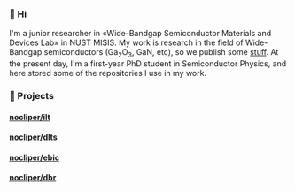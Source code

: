### 👋 Hi
I'm a junior researcher in «Wide-Bandgap Semiconductor Materials and Devices Lab» in NUST MISIS. My work is research in the field of Wide-Bandgap semiconductors (Ga<sub>2</sub>O<sub>3</sub>, GaN, etc), so we publish some [stuff](https://publons.com/researcher/3615506/anton-vasilev/). At the present day, I'm a first-year PhD student in Semiconductor Physics, and here stored some of the repositories I use in my work. 

### 🔬 Projects 
#### [nocliper/ilt](https://github.com/nocliper/ilt)
#### [nocliper/dlts](https://github.com/nocliper/dlts)
#### [nocliper/ebic](https://github.com/nocliper/ebic)
#### [nocliper/dbr](https://github.com/nocliper/dbr)


<!--
**nocliper/nocliper** is a ✨ _special_ ✨ repository because its `README.md` (this file) appears on your GitHub profile.

Here are some ideas to get you started:

- 🔭 I’m currently working on ...
- 🌱 I’m currently learning ...
- 👯 I’m looking to collaborate on ...
- 🤔 I’m looking for help with ...
- 💬 Ask me about ...
- 📫 How to reach me: ...
- 😄 Pronouns: ...
- ⚡ Fun fact: ...
-->

